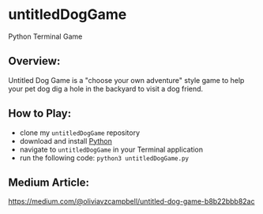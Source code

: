 # untitledDogGame
Python Terminal Game 

## Overview: 
Untitled Dog Game is a "choose your own adventure" style game to help your pet dog dig a hole in the backyard to visit a dog friend. 

## How to Play:
- clone my `untitledDogGame` repository
- download and install [Python](https://www.python.org/downloads/)
- navigate to `untitledDogGame` in your Terminal application 
- run the following code: `python3 untitledDogGame.py`

## Medium Article: 
https://medium.com/@oliviavzcampbell/untitled-dog-game-b8b22bbb82ac
